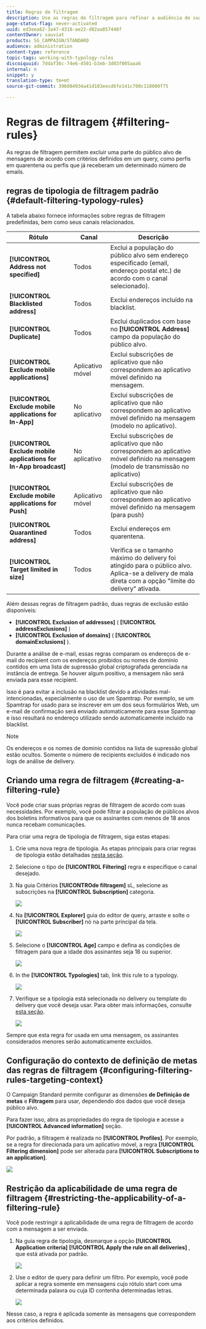 ```yaml
---
title: Regras de filtragem
description: Use as regras de filtragem para refinar a audiência de suas mensagens.
page-status-flag: never-activated
uuid: ed3eea62-3a47-4318-ae22-d82aa857448f
contentOwner: sauviat
products: SG_CAMPAIGN/STANDARD
audience: administration
content-type: reference
topic-tags: working-with-typology-rules
discoiquuid: 7ddaf36c-74e6-4501-b3eb-3d03f005aaa6
internal: n
snippet: y
translation-type: tm+mt
source-git-commit: 396084934a41d103eecd6fe141c700c118000f75

---
```



# Regras de filtragem {#filtering-rules}

As regras de filtragem permitem excluir uma parte do público alvo de mensagens de acordo com critérios definidos em um query, como perfis em quarentena ou perfis que já receberam um determinado número de emails.

## regras de tipologia de filtragem padrão {#default-filtering-typology-rules}

A tabela abaixo fornece informações sobre regras de filtragem predefinidas, bem como seus canais relacionados.

| Rótulo | Canal | Descrição |
---------|----------|---------
| **[!UICONTROL Address not specified]** | Todos | Exclui a população do público alvo sem endereço especificado (email, endereço postal etc.) de acordo com o canal selecionado). |
| **[!UICONTROL Blacklisted address]** | Todos | Exclui endereços incluído na blacklist. |
| **[!UICONTROL Duplicate]** | Todos | Exclui duplicados com base no **[!UICONTROL Address]** campo da população do público alvo. |
| **[!UICONTROL Exclude mobile applications]** | Aplicativo móvel | Exclui subscrições de aplicativo que não correspondem ao aplicativo móvel definido na mensagem. |
| **[!UICONTROL Exclude mobile applications for In-App]** | No aplicativo | Exclui subscrições de aplicativo que não correspondem ao aplicativo móvel definido na mensagem (modelo no aplicativo). |
| **[!UICONTROL Exclude mobile applications for In-App broadcast]** | No aplicativo | Exclui subscrições de aplicativo que não correspondem ao aplicativo móvel definido na mensagem (modelo de transmissão no aplicativo) |
| **[!UICONTROL Exclude mobile applications for Push]** | Aplicativo móvel | Exclui subscrições de aplicativo que não correspondem ao aplicativo móvel definido na mensagem (para push) |
| **[!UICONTROL Quarantined address]** | Todos | Exclui endereços em quarentena. |
| **[!UICONTROL Target limited in size]** | Todos | Verifica se o tamanho máximo do delivery foi atingido para o público alvo. Aplica-se a delivery de mala direta com a opção &quot;limite do delivery&quot; ativada. |

Além dessas regras de filtragem padrão, duas regras de exclusão estão disponíveis:

* **[!UICONTROL Exclusion of addresses]** ( **[!UICONTROL addressExclusions]** )
* **[!UICONTROL Exclusion of domains]** ( **[!UICONTROL domainExclusions]** ).

Durante a análise de e-mail, essas regras comparam os endereços de e-mail do recipient com os endereços proibidos ou nomes de domínio contidos em uma lista de supressão global criptografada gerenciada na instância de entrega. Se houver algum positivo, a mensagem não será enviada para esse recipient.

Isso é para evitar a inclusão na blacklist devido a atividades mal-intencionadas, especialmente o uso de um Spamtrap. Por exemplo, se um Spamtrap for usado para se inscrever em um dos seus formulários Web, um e-mail de confirmação será enviado automaticamente para esse Spamtrap e isso resultará no endereço utilizado sendo automaticamente incluído na blacklist.

>[!NOTE]
>
>Os endereços e os nomes de domínio contidos na lista de supressão global estão ocultos. Somente o número de recipients excluídos é indicado nos logs de análise de delivery.

## Criando uma regra de filtragem {#creating-a-filtering-rule}

Você pode criar suas próprias regras de filtragem de acordo com suas necessidades. Por exemplo, você pode filtrar a população de públicos alvos dos boletins informativos para que os assinantes com menos de 18 anos nunca recebam comunicações.

Para criar uma regra de tipologia de filtragem, siga estas etapas:

1. Crie uma nova regra de tipologia. As etapas principais para criar regras de tipologia estão detalhadas [nesta seção](../../sending/using/managing-typology-rules.md).

1. Selecione o tipo de **[!UICONTROL Filtering]** regra e especifique o canal desejado.

1. Na guia Critérios **[!UICONTROde filtragem]** sL, selecione as subscrições na **[!UICONTROL Subscription]** categoria.

   ![](assets/typology_create-rule-subscription.png)

1. Na **[!UICONTROL Explorer]** guia do editor de query, arraste e solte o **[!UICONTROL Subscriber]** nó na parte principal da tela.

   ![](assets/typology_create-rule-subscriber.png)

1. Selecione o **[!UICONTROL Age]** campo e defina as condições de filtragem para que a idade dos assinantes seja 18 ou superior.

   ![](assets/typology_create-rule-age.png)

1. In the **[!UICONTROL Typologies]** tab, link this rule to a typology.

   ![](assets/typology_create-rule-typology.png)

1. Verifique se a tipologia está selecionada no delivery ou template do delivery que você deseja usar. Para obter mais informações, consulte [esta seção](../../sending/using/managing-typologies.md#applying-typologies-to-messages).

   ![](assets/typology_template.png)

Sempre que esta regra for usada em uma mensagem, os assinantes considerados menores serão automaticamente excluídos.

## Configuração do contexto de definição de metas das regras de filtragem {#configuring-filtering-rules-targeting-context}

O Campaign Standard permite configurar as dimensões **de Definição de metas** e **Filtragem** para usar, dependendo dos dados que você deseja público alvo.

Para fazer isso, abra as propriedades do regra de tipologia e acesse a **[!UICONTROL Advanced information]** seção.

Por padrão, a filtragem é realizada no **[!UICONTROL Profiles]**. Por exemplo, se a regra for direcionada para um aplicativo móvel, a regra **[!UICONTROL Filtering dimension]** pode ser alterada para **[!UICONTROL Subscriptions to an application]**.

![](assets/typology_rule-order_2.png)

## Restrição da aplicabilidade de uma regra de filtragem {#restricting-the-applicability-of-a-filtering-rule}

Você pode restringir a aplicabilidade de uma regra de filtragem de acordo com a mensagem a ser enviada.

1. Na guia regra de tipologia, desmarque a opção **[!UICONTROL Application criteria]** **[!UICONTROL Apply the rule on all deliveries]** , que está ativada por padrão.

   ![](assets/typology_limit.png)

1. Use o editor de query para definir um filtro. Por exemplo, você pode aplicar a regra somente em mensagens cujo rótulo start com uma determinada palavra ou cuja ID contenha determinadas letras.

   ![](assets/typology_limit-rule.png)

Nesse caso, a regra é aplicada somente às mensagens que correspondem aos critérios definidos.

